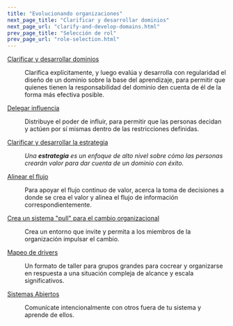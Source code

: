 ```yaml
---
title: "Evolucionando organizaciones"
next_page_title: "Clarificar y desarrollar dominios"
next_page_url: "clarify-and-develop-domains.html"
prev_page_title: "Selección de rol"
prev_page_url: "role-selection.html"
---
```



<dl>

  <dt><a href="clarify-and-develop-domains.html">Clarificar y desarrollar dominios</a></dt>
  <dd><p>Clarifica explícitamente, y luego evalúa y desarrolla con regularidad el diseño de un dominio sobre la base del aprendizaje, para permitir que quienes tienen la responsabilidad del dominio den cuenta de él de la forma más efectiva posible.</p></dd>

  <dt><a href="delegate-influence.html">Delegar influencia</a></dt>
  <dd><p>Distribuye el poder de influir, para permitir que las personas decidan y actúen por sí mismas dentro de las restricciones definidas.</p></dd>

  <dt><a href="clarify-and-develop-strategy.html">Clarificar y desarrollar la estrategia</a></dt>
  <dd><p><em>Una <strong>estrategia</strong> es un enfoque de alto nivel sobre cómo las personas crearán valor para dar cuenta de un dominio con éxito.</em></p></dd>

  <dt><a href="align-flow.html">Alinear el flujo</a></dt>
  <dd><p>Para apoyar el flujo continuo de valor, acerca la toma de decisiones a donde se crea el valor y alinea el flujo de información correspondientemente.</p></dd>

  <dt><a href="create-a-pull-system-for-organizational-change.html">Crea un sistema "pull" para el cambio organizacional</a></dt>
  <dd><p>Crea un entorno que invite y permita a los miembros de la organización impulsar el cambio.</p></dd>

  <dt><a href="driver-mapping.html">Mapeo de drivers</a></dt>
  <dd><p>Un formato de taller para grupos grandes para cocrear y organizarse en respuesta a una situación compleja de alcance y escala significativos.</p></dd>

  <dt><a href="open-systems.html">Sistemas Abiertos</a></dt>
  <dd><p>Comunícate intencionalmente con otros fuera de tu sistema y aprende de ellos.</p></dd>
</dl>